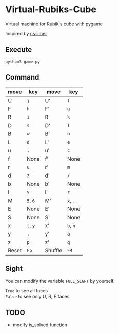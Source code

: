 # Virtual-Rubiks-Cube

Virtual machine for Rubik's cube with pygame

Inspired by [csTimer](https://cstimer.net)

## Execute
`python3 game.py`

## Command
|move|key|move|key|
|----|---|----|---|
|U|`j`|U'|`f`|
|F|`h`|F'|`g`|
|R|`i`|R'|`k`|
|D|`s`|D'|`l`|
|B|`w`|B'|`o`|
|L|`d`|L'|`e`|
|u|`,`|u'|`c`|
|f|None|f'|None|
|r|`u`|r'|`m`|
|d|`z`|d'|`/`|
|b|None|b'|None|
|l|`v`|l'|`r`|
|M|`5`, `6`|M'|`x`, `.`|
|E|None|E'|None|
|S|None|S'|None|
|x|`t`, `y`|x'|`b`, `n`|
|y|`,`|y'|`a`|
|z|`p`|z'|`q`|
|Reset|`F5`|Shuffle|`F4`|

## Sight
You can modify the variable `FULL_SIGHT` by yourself.

`True` to see all faces<br>
`False` to see only U, R, F faces



## TODO
- modify is_solved function
